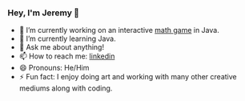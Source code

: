 ### Hey, I'm Jeremy 👋

- 🔭 I’m currently working on an interactive [math game](math-game) in Java.
- 🌱 I’m currently learning Java.
- 💬 Ask me about anything!
- 📫 How to reach me: [linkedin](linkedin.com/in/jeremyaubrey/)
- 😄 Pronouns: He/Him
- ⚡ Fun fact: I enjoy doing art and working with many other creative mediums along with coding. 

